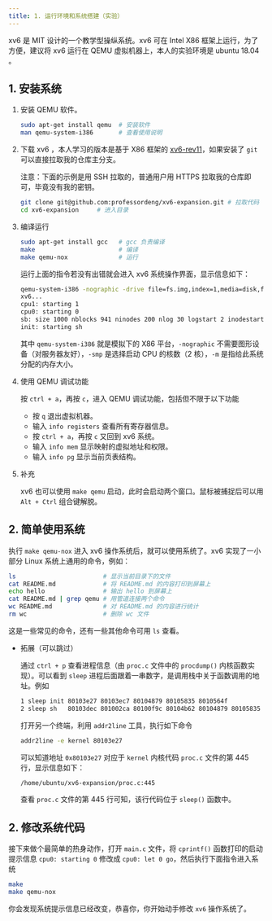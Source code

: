 ```yaml
---
title: 1. 运行环境和系统搭建（实验）
---
```


xv6 是 MIT 设计的一个教学型操纵系统。xv6 可在 Intel X86 框架上运行，为了方便，建议将 xv6 运行在 QEMU 虚拟机器上，本人的实验环境是 ubuntu 18.04 。

## 1. 安装系统

1. 安装 QEMU 软件。

   ```bash
   sudo apt-get install qemu  # 安装软件
   man qemu-system-i386       # 查看使用说明
   ```

2. 下载 xv6 ，本人学习的版本是基于 X86 框架的 [xv6-rev11](https://github.com/mit-pdos/xv6-public/releases)，如果安装了 `git` 可以直接拉取我的仓库主分支。

   注意：下面的示例是用 SSH 拉取的，普通用户用 HTTPS 拉取我的仓库即可，毕竟没有我的密钥。
   
   ```bash
   git clone git@github.com:professordeng/xv6-expansion.git # 拉取代码
   cd xv6-expansion     # 进入目录
   ```
   
3. 编译运行

   ```bash
   sudo apt-get install gcc   # gcc 负责编译
   make                       # 编译
   make qemu-nox              # 运行
   ```

   运行上面的指令若没有出错就会进入 xv6 系统操作界面，显示信息如下：

   ```bash
   qemu-system-i386 -nographic -drive file=fs.img,index=1,media=disk,format=raw -drive file=xv6.img,index=0,media=disk,format=raw -smp 2 -m 512 
   xv6...
   cpu1: starting 1
   cpu0: starting 0
   sb: size 1000 nblocks 941 ninodes 200 nlog 30 logstart 2 inodestart 32 bmap start 58
   init: starting sh
   ```

   其中 `qemu-system-i386` 就是模拟下的 X86 平台，`-nographic` 不需要图形设备（对服务器友好），`-smp` 是选择启动 CPU 的核数（2 核），`-m` 是指给此系统分配的内存大小。

4. 使用 QEMU 调试功能

   按 `ctrl + a`，再按 `c`，进入 QEMU 调试功能，包括但不限于以下功能

   - 按 `q` 退出虚拟机器。
   - 输入 `info registers` 查看所有寄存器信息。
   - 按 `ctrl + a`，再按 `c` 又回到 xv6 系统。
   - 输入 `info mem` 显示映射的虚拟地址和权限。
   - 输入 `info pg` 显示当前页表结构。

5. 补充

   xv6 也可以使用 `make qemu` 启动，此时会启动两个窗口。鼠标被捕捉后可以用 `Alt + Ctrl` 组合键解脱。

## 2. 简单使用系统

执行 `make qemu-nox` 进入 xv6 操作系统后，就可以使用系统了。xv6 实现了一小部分 Linux 系统上通用的命令，例如：

```bash
ls                        # 显示当前目录下的文件
cat README.md             # 将 README.md 的内容打印到屏幕上
echo hello                # 输出 hello 到屏幕上
cat README.md | grep qemu # 用管道连接两个命令
wc README.md              # 对 README.md 的内容进行统计
rm wc                     # 删除 wc 文件
```

这是一些常见的命令，还有一些其他命令可用 `ls` 查看。

- 拓展（可以跳过）

  通过 `ctrl + p` 查看进程信息（由 `proc.c` 文件中的 `procdump()` 内核函数实现）。可以看到 `sleep` 进程后面跟着一串数字，是调用栈中关于函数调用的地址。例如

  ```bash
  1 sleep init 80103e27 80103ec7 80104879 80105835 8010564f
  2 sleep sh   80103dec 801002ca 80100f9c 80104b62 80104879 80105835 8010564f
  ```

  打开另一个终端，利用 `addr2line` 工具，执行如下命令

  ```bash
  addr2line -e kernel 80103e27
  ```

  可以知道地址 `0x80103e27` 对应于 `kernel` 内核代码 `proc.c` 文件的第 445 行，显示信息如下：

  ```bash
  /home/ubuntu/xv6-expansion/proc.c:445
  ```

  查看 `proc.c` 文件的第 445 行可知，该行代码位于 `sleep()` 函数中。

## 2. 修改系统代码

接下来做个最简单的热身动作，打开 `main.c` 文件，将 `cprintf()` 函数打印的启动提示信息 `cpu0: starting 0` 修改成 `cpu0: let 0 go`，然后执行下面指令进入系统

```bash
make 
make qemu-nox
```

你会发现系统提示信息已经改变，恭喜你，你开始动手修改 `xv6` 操作系统了。 






